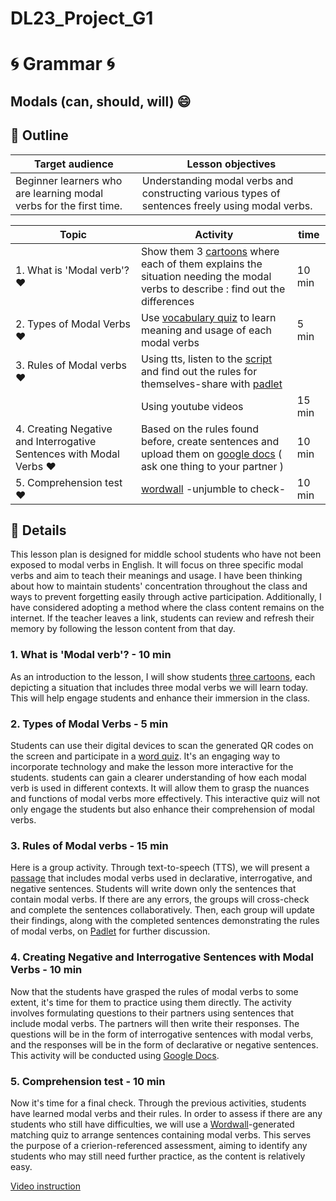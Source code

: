 # DL23_Project_G1
# :cyclone: Grammar :cyclone:
## Modals (can, should, will) :smile:

## :open_book: Outline  
| Target audience | Lesson objectives |
| ----------- | ----------- |
| Beginner learners who are learning modal verbs for the first time. | Understanding modal verbs and constructing various types of sentences freely using modal verbs. |

| Topic | Activity | time |
| ----------- | ----------- | ----------- |
| 1. What is 'Modal verb'? :heart: | Show them 3 [cartoons](https://github.com/eng-edu-lgh/DL23_Project_G1/tree/main/image) where each of them explains the situation needing the modal verbs to describe : find out the differences | 10 min |
| 2. Types of Modal Verbs :heart: | Use [vocabulary quiz](https://github.com/eng-edu-lgh/DL23_Project_G1/blob/main/codes/vocabularyquiz%20codes.ipynb) to learn meaning and usage of each modal verbs | 5 min |
| 3. Rules of Modal verbs :heart: | Using tts, listen to the [script](https://colab.research.google.com/github/eng-edu-lgh/DL23_Project_G1/blob/main/codes/TTS.ipynb) and find out the rules for themselves-share with [padlet](https://padlet.com/engedulgh/write-down-the-rules-ouidyd7x1wtz4nep) |  |
|  | Using youtube videos | 15 min |
| 4. Creating Negative and Interrogative Sentences with Modal Verbs :heart: | Based on the rules found before, create sentences and upload them on [google docs](https://docs.google.com/spreadsheets/d/1h_nERv9yWiArpJ379O7wn94AZnpEewW8pHk3HuQIb7g/edit?usp=sharing) ( ask one thing to your partner ) | 10 min |
| 5. Comprehension test :heart: | [wordwall](https://wordwall.net/resource/57210559) -unjumble to check- | 10 min |








## :pencil: Details
This lesson plan is designed for middle school students who have not been exposed to modal verbs in English. It will focus on three specific modal verbs and aim to teach their meanings and usage. I have been thinking about how to maintain students' concentration throughout the class and ways to prevent forgetting easily through active participation. Additionally, I have considered adopting a method where the class content remains on the internet. If the teacher leaves a link, students can review and refresh their memory by following the lesson content from that day.
### 1. What is 'Modal verb'? - 10 min
As an introduction to the lesson, I will show students [three cartoons](https://github.com/eng-edu-lgh/DL23_Project_G1/tree/main/image), each depicting a situation that includes three modal verbs we will learn today. This will help engage students and enhance their immersion in the class.
### 2. Types of Modal Verbs - 5 min
Students can use their digital devices to scan the generated QR codes on the screen and participate in a [word quiz](https://github.com/eng-edu-lgh/DL23_Project_G1/blob/main/codes/vocabularyquiz%20codes.ipynb). It's an engaging way to incorporate technology and make the lesson more interactive for the students.
students can gain a clearer understanding of how each modal verb is used in different contexts. It will allow them to grasp the nuances and functions of modal verbs more effectively. This interactive quiz will not only engage the students but also enhance their comprehension of modal verbs.
### 3. Rules of Modal verbs  - 15 min
Here is a group activity. Through text-to-speech (TTS), we will present a [passage](https://colab.research.google.com/github/eng-edu-lgh/DL23_Project_G1/blob/main/codes/TTS.ipynb) that includes modal verbs used in declarative, interrogative, and negative sentences. Students will write down only the sentences that contain modal verbs. If there are any errors, the groups will cross-check and complete the sentences collaboratively. Then, each group will update their findings, along with the completed sentences demonstrating the rules of modal verbs, on [Padlet](https://padlet.com/engedulgh/write-down-the-rules-ouidyd7x1wtz4nep) for further discussion.
### 4. Creating Negative and Interrogative Sentences with Modal Verbs  - 10 min
Now that the students have grasped the rules of modal verbs to some extent, it's time for them to practice using them directly. The activity involves formulating questions to their partners using sentences that include modal verbs. The partners will then write their responses. The questions will be in the form of interrogative sentences with modal verbs, and the responses will be in the form of declarative or negative sentences. This activity will be conducted using [Google Docs](https://docs.google.com/spreadsheets/d/1h_nERv9yWiArpJ379O7wn94AZnpEewW8pHk3HuQIb7g/edit?usp=sharing).
### 5. Comprehension test  - 10 min
Now it's time for a final check. Through the previous activities, students have learned modal verbs and their rules. In order to assess if there are any students who still have difficulties, we will use a [Wordwall](https://wordwall.net/resource/57210559)-generated matching quiz to arrange sentences containing modal verbs. This serves the purpose of a crierion-referenced assessment, aiming to identify any students who may still need further practice, as the content is relatively easy.




[Video instruction](https://youtu.be/0d963M2PShs)
